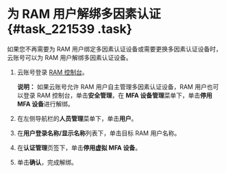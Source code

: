 # 为 RAM 用户解绑多因素认证 {#task_221539 .task}

如果您不再需要为 RAM 用户绑定多因素认证设备或需要更换多因素认证设备时，云账号可以为 RAM 用户解绑多因素认证设备。

1.  云账号登录 [RAM 控制台](https://ram.console.aliyun.com/)。 

    **说明：** 如果云账号允许 RAM 用户自主管理多因素认证设备，RAM 用户也可以登录 RAM 控制台，单击**安全管理**，在 **MFA 设备管理**菜单下，单击**停用 MFA 设备**进行解绑。

2.  在左侧导航栏的**人员管理**菜单下，单击**用户**。
3.  在**用户登录名称/显示名称**列表下，单击目标 RAM 用户名称。
4.  在**认证管理**页签下，单击**停用虚拟 MFA 设备**。
5.  单击**确认**，完成解绑。 


